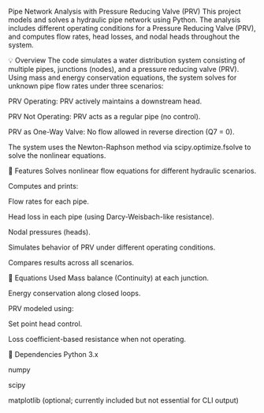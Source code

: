 Pipe Network Analysis with Pressure Reducing Valve (PRV)
This project models and solves a hydraulic pipe network using Python. The analysis includes different operating conditions for a Pressure Reducing Valve (PRV), and computes flow rates, head losses, and nodal heads throughout the system.

💡 Overview
The code simulates a water distribution system consisting of multiple pipes, junctions (nodes), and a pressure reducing valve (PRV). Using mass and energy conservation equations, the system solves for unknown pipe flow rates under three scenarios:

PRV Operating: PRV actively maintains a downstream head.

PRV Not Operating: PRV acts as a regular pipe (no control).

PRV as One-Way Valve: No flow allowed in reverse direction (Q7 = 0).

The system uses the Newton-Raphson method via scipy.optimize.fsolve to solve the nonlinear equations.

📐 Features
Solves nonlinear flow equations for different hydraulic scenarios.

Computes and prints:

Flow rates for each pipe.

Head loss in each pipe (using Darcy-Weisbach-like resistance).

Nodal pressures (heads).

Simulates behavior of PRV under different operating conditions.

Compares results across all scenarios.

🧮 Equations Used
Mass balance (Continuity) at each junction.

Energy conservation along closed loops.

PRV modeled using:

Set point head control.

Loss coefficient-based resistance when not operating.

🔧 Dependencies
Python 3.x

numpy

scipy

matplotlib (optional; currently included but not essential for CLI output)
